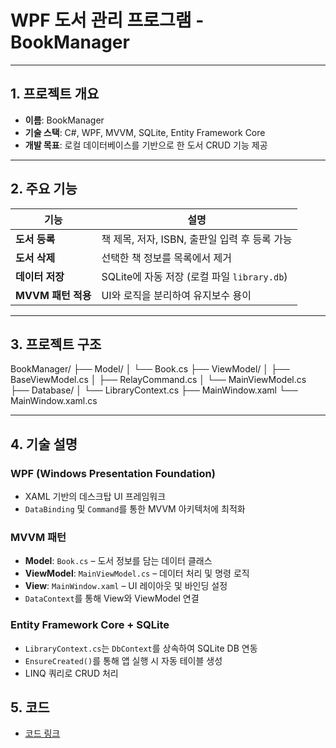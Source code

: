 # WPF 도서 관리 프로그램 - BookManager

---

## 1. 프로젝트 개요

- **이름**: BookManager  
- **기술 스택**: C#, WPF, MVVM, SQLite, Entity Framework Core  
- **개발 목표**: 로컬 데이터베이스를 기반으로 한 도서 CRUD 기능 제공  

---

## 2. 주요 기능

| 기능       | 설명 |
|------------|------|
| **도서 등록** | 책 제목, 저자, ISBN, 출판일 입력 후 등록 가능 |
| **도서 삭제** | 선택한 책 정보를 목록에서 제거 |
| **데이터 저장** | SQLite에 자동 저장 (로컬 파일 `library.db`) |
| **MVVM 패턴 적용** | UI와 로직을 분리하여 유지보수 용이 |

---

## 3. 프로젝트 구조

BookManager/
├── Model/
│ └── Book.cs
├── ViewModel/
│ ├── BaseViewModel.cs
│ ├── RelayCommand.cs
│ └── MainViewModel.cs
├── Database/
│ └── LibraryContext.cs
├── MainWindow.xaml
└── MainWindow.xaml.cs


---

## 4. 기술 설명

### WPF (Windows Presentation Foundation)

- XAML 기반의 데스크탑 UI 프레임워크  
- `DataBinding` 및 `Command`를 통한 MVVM 아키텍처에 최적화  

### MVVM 패턴

- **Model**: `Book.cs` – 도서 정보를 담는 데이터 클래스  
- **ViewModel**: `MainViewModel.cs` – 데이터 처리 및 명령 로직  
- **View**: `MainWindow.xaml` – UI 레이아웃 및 바인딩 설정  
- `DataContext`를 통해 View와 ViewModel 연결  

### Entity Framework Core + SQLite

- `LibraryContext.cs`는 `DbContext`를 상속하여 SQLite DB 연동  
- `EnsureCreated()`를 통해 앱 실행 시 자동 테이블 생성  
- LINQ 쿼리로 CRUD 처리

## 5. 코드

- [코드 링크](https://github.com/ShawnKim2/BookManager)